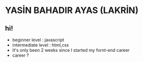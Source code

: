 #  YASİN BAHADIR AYAS (LAKRİN)
## hi!
- beginner level : javascript
- intermediate level : html,css
- It's only been 2 weeks since I started my fornt-end career
- career ?
